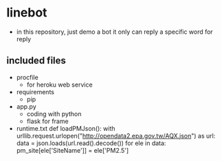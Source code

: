 # linebot
- in this repository, just demo a bot it only can reply a specific word for reply
## included files
- procfile
  - for heroku web service
- requirements
  - pip
- app.py
  - coding with python
  - flask for frame
- runtime.txt
def loadPMJson():
    with urllib.request.urlopen("http://opendata2.epa.gov.tw/AQX.json") as url:
        data = json.loads(url.read().decode())
        for ele in data:
            pm_site[ele['SiteName']] = ele['PM2.5']
